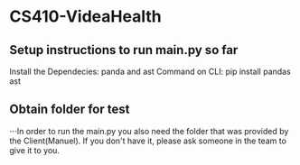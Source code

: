 # CS410-VideaHealth

## Setup instructions to run main.py so far
Install the Dependecies: panda and ast
Command on CLI: pip install pandas ast

## Obtain folder for test 
⋅⋅⋅In order to run the main.py you also need the folder that was provided by the Client(Manuel). If you don't have it, please ask someone in the team to give it to you.
